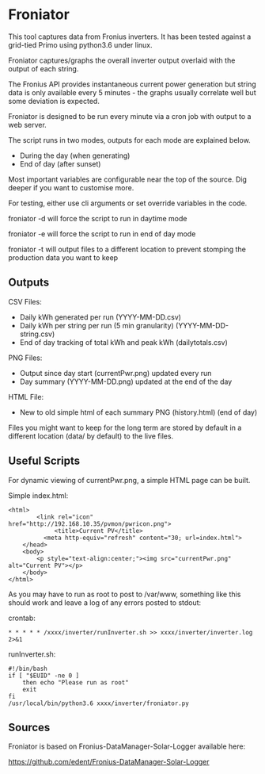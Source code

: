 # Froniator

This tool captures data from Fronius inverters. It has been tested against
a grid-tied Primo using python3.6 under linux.

Froniator captures/graphs the overall inverter output overlaid with the
output of each string.

The Fronius API provides instantaneous current power generation but string
data is only available every 5 minutes - the graphs usually correlate well
but some deviation is expected.

Froniator is designed to be run every minute via a cron job with output
to a web server.

The script runs in two modes, outputs for each mode are explained below.

- During the day (when generating)
- End of day (after sunset)

Most important variables are configurable near the top of the source. 
Dig deeper if you want to customise more.

For testing, either use cli arguments or set override variables in the code.

froniator -d will force the script to run in daytime mode

froniator -e will force the script to run in end of day mode

froniator -t will output files to a different location to prevent stomping
             the production data you want to keep


## Outputs

CSV Files:
- Daily kWh generated per run (YYYY-MM-DD.csv)
- Daily kWh per string per run (5 min granularity) (YYYY-MM-DD-string.csv)
- End of day tracking of total kWh and peak kWh (dailytotals.csv)

PNG Files:
- Output since day start (currentPwr.png) updated every run
- Day summary (YYYY-MM-DD.png) updated at the end of the day

HTML File:
- New to old simple html of each summary PNG (history.html) (end of day)


Files you might want to keep for the long term are stored by default in a
different location (data/ by default) to the live files.


## Useful Scripts

For dynamic viewing of currentPwr.png, a simple HTML page can be built.

Simple index.html:

````
<html>
        <link rel="icon" href="http://192.168.10.35/pvmon/pwricon.png">
             <title>Current PV</title>
	      <meta http-equiv="refresh" content="30; url=index.html"> 
	</head>
	<body>
		<p style="text-align:center;"><img src="currentPwr.png" alt="Current PV"></p>
	</body>
</html>
````

As you may have to run as root to post to /var/www, something like this should
work and leave a log of any errors posted to stdout:

crontab:

````
* * * * * /xxxx/inverter/runInverter.sh >> xxxx/inverter/inverter.log 2>&1
````

runInverter.sh:

````
#!/bin/bash
if [ "$EUID" -ne 0 ]
    then echo "Please run as root"
    exit
fi
/usr/local/bin/python3.6 xxxx/inverter/froniator.py
````

## Sources

Froniator is based on Fronius-DataManager-Solar-Logger available here:

https://github.com/edent/Fronius-DataManager-Solar-Logger

